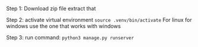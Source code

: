 Step 1: Download zip file extract that

Step 2: activate virtual environment `source .venv/bin/activate` For linux for windows use the one that works with windows  

Step 3: run command: `python3 manage.py runserver`

